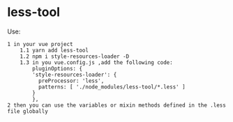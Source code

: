# less-tool

Use: 
        
    1 in your vue project
        1.1 yarn add less-tool
        1.2 npm i style-resources-loader -D
        1.3 in you vue.config.js ,add the following code:
            pluginOptions: {
            'style-resources-loader': {
              preProcessor: 'less',
              patterns: [ './node_modules/less-tool/*.less' ]
            }
            },  
    2 then you can use the variables or mixin methods defined in the .less file globally
